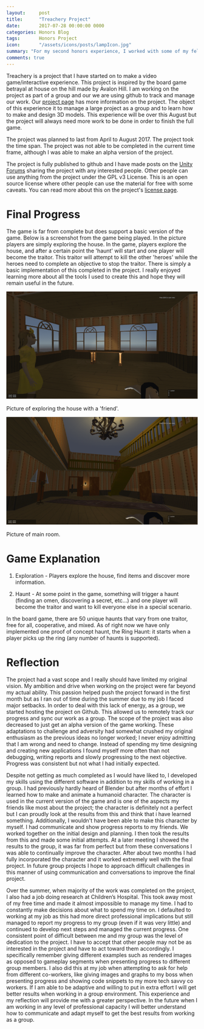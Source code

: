 ```yaml
---
layout:     post
title:      "Treachery Project"
date:       2017-07-28 00:00:00 0000
categories: Honors Blog
tags:       Honors Project
icon:       "/assets/icons/posts/lampIcon.jpg"
summary: "For my second honors experience, I worked with some of my fellow students to create a video game based on the board game Betrayal at House on the Hill."
comments: true
---
```


Treachery is a project that I have started on to make a video game/interactive experience. This project is inspired by the board game betrayal at house on the hill made by Avalon Hill. I am working on the project as part of a group and our we are using github to track and manage our work. Our [project page](https://github.com/nicholas-maltbie/treachery) has more information on the project.
The object of this experience it to manage a large project as a group and to learn how to make and design 3D models. This experience will be over this August but the project will always need more work to be done in order to finish the full game.

The project was planned to last from April to August 2017. The project took the time span. The project was not able to be completed in the current time frame, although I was able to make an alpha version of the project.

The project is fully published to github and I have made posts on the [Unity Forums](https://forum.unity3d.com/threads/wip-treachery-horror-multiplayer-game.484787/) sharing the project with any interested people. Other people can use anything from the project under the GPL v3 License. This is an open source license where other people can use the material for free with some caveats. You can read more about this on the project's [license page](https://github.com/nicholas-maltbie/Treachery/blob/master/LICENSE.txt).

# Final Progress

The game is far from complete but does support a basic version of the game. Below is a screenshot from the game being played. In the picture players are simply exploring the house. In the game, players explore the house, and after a certain point the 'haunt' will start and one player will become the traitor. This traitor will attempt to kill the other 'heroes' while the heroes need to complete an objective to stop the traitor. There is simply a basic implementation of this completed in the project. I really enjoyed learning more about all the tools I used to create this and hope they will remain useful in the future.

![Walking in house](/assets/projects/Treachery/treachery-1.png)

Picture of exploring the house with a 'friend'.

![Looking at roof of house](/assets/projects/Treachery/treachery-2.png)

Picture of main room.

# Game Explanation

1. Exploration - Players explore the house, find items and discover more information.

2. Haunt - At some point in the game, something will trigger a haunt (finding an omen, discovering a secret, etc...) and one player will become the traitor and want to kill everyone else in a special scenario.

In the board game, there are 50 unique haunts that vary from one traitor, free for all, cooperative, and mixed. As of right now we have only implemented one proof of concept haunt, the Ring Haunt: it starts when a player picks up the ring (any number of haunts is supported).

# Reflection

The project had a vast scope and I really should have limited my original vision. My ambition and drive when working on the project were far beyond my actual ability. This passion helped push the project forward in the first month but as I ran out of time during the summer due to my job I faced major setbacks. In order to deal with this lack of energy, as a group, we started hosting the project on Github. This allowed us to remotely track our progress and sync our work as a group. The scope of the project was also decreased to just get an alpha version of the game working. These adaptations to challenge and adversity had somewhat crushed my original enthusiasm as the previous ideas no longer worked; I never enjoy admitting that I am wrong and need to change. Instead of spending my time designing and creating new applications I found myself more often than not debugging, writing reports and slowly progressing to the next objective. Progress was consistent but not what I had initially expected.

Despite not getting as much completed as I would have liked to, I developed my skills using the different software in addition to my skills of working in a group. I had previously hardly heard of Blender but after months of effort I learned how to make and animate a humanoid character. The character is used in the current version of the game and is one of the aspects my friends like most about the project; the character is definitely not a perfect but I can proudly look at the results from this and think that i have learned something. Additionally, I wouldn't have been able to make this character by myself. I had communicate and show progress reports to my friends. We worked together on the initial design and planning. I then took the results from this and made some initial attempts. At a later meeting I showed the results to the group, it was far from perfect but from these conversations I was able to continually improve the character. After about two months I had fully incorporated the character and it worked extremely well with the final project. In future group projects I hope to approach difficult challenges in this manner of using communication and conversations to improve the final project.

Over the summer, when majority of the work was completed on the project, I also had a job doing research at Children’s Hospital. This took away most of my free time and made it almost impossible to manage my time. I had to constantly make decisions about what to spend my time on. I defaulted to working at my job as this had more direct professional implications but still managed to report my progress to my group (even if it was very little) and continued to develop next steps and managed the current progress. One consistent point of difficult between me and my group was the level of dedication to the project. I have to accept that other people may not be as interested in the project and have to act toward them accordingly. I specifically remember giving different examples such as rendered images as opposed to gameplay segments when presenting progress to different group members. I also did this at my job when attempting to ask for help from different co-workers, like giving images and graphs to my boss when presenting progress and showing code snippets to my more tech savvy co workers. If I am able to be adaptive and willing to put in extra effort I will get better results when working in a group environment. This experience and my reflection will provide me with a greater perspective. In the future when I am working in any level of professional capacity I will better understand how to communicate and adapt myself to get the best results from working as a group.

